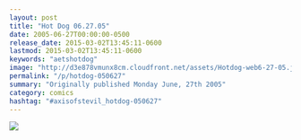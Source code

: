 ```yaml
---
layout: post
title: "Hot Dog 06.27.05"
date: 2005-06-27T00:00:00-0500
release_date: 2015-03-02T13:45:11-0600
lastmod: 2015-03-02T13:45:11-0600
keywords: "aetshotdog"
image: "http://d3e878vmunx8cm.cloudfront.net/assets/Hotdog-web6-27-05.jpg"
permalink: "/p/hotdog-050627"
summary: "Originally published Monday June, 27th 2005"
category: comics
hashtag: "#axisofstevil_hotdog-050627"
---
```


![](http://d3e878vmunx8cm.cloudfront.net/assets/Hotdog-web6-27-05.jpg)
